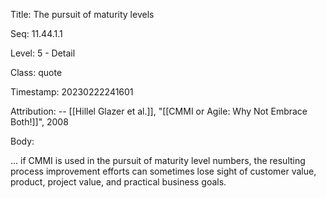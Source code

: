 Title:  The pursuit of maturity levels

Seq:    11.44.1.1

Level:  5 - Detail

Class:  quote

Timestamp: 20230222241601

Attribution: -- [[Hillel Glazer et al.]], "[[CMMI or Agile: Why Not Embrace Both!]]", 2008

Body:

… if CMMI is used in the pursuit of maturity level numbers, the resulting process improvement efforts can sometimes lose sight of customer value, product, project value, and practical business goals.

